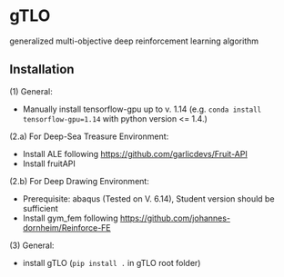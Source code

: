 # gTLO
generalized multi-objective deep reinforcement learning algorithm

## Installation
(1) General:
- Manually install tensorflow-gpu up to v. 1.14 (e.g. `conda install tensorflow-gpu=1.14` with python version <= 1.4.)

(2.a) For Deep-Sea Treasure Environment:
- Install ALE following https://github.com/garlicdevs/Fruit-API
- Install fruitAPI

(2.b) For Deep Drawing Environment:
- Prerequisite: abaqus (Tested on V. 6.14), Student version should be sufficient
- Install gym_fem following https://github.com/johannes-dornheim/Reinforce-FE

(3) General:

- install gTLO (`pip install .` in gTLO root folder) 
